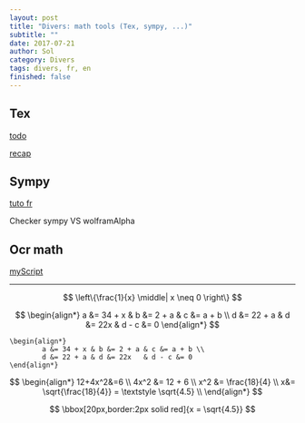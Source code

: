 ```yaml
---
layout: post
title: "Divers: math tools (Tex, sympy, ...)"
subtitle: ""
date: 2017-07-21
author: Sol
category: Divers
tags: divers, fr, en
finished: false
---
```


## Tex

[todo](https://zestedesavoir.com/tutoriels/409/outils-pour-lecriture-des-mathematiques-en-latex/rappels-et-premiere-regles/#1-le-mode-mathematique)

[recap](https://zestedesavoir.com/tutoriels/244/comment-rediger-des-maths-sur-zeste-de-savoir/)

## Sympy

[tuto fr](http://www.slabbe.org/Enseignements/MATH2010/notesdecours/)  

Checker sympy VS wolframAlpha

## Ocr math

[myScript](https://webdemo.myscript.com/views/math.html)

-----

$$
        \left\{\frac{1}{x} \middle| x \neq 0 \right\}
$$

$$
\begin{align*}
        a &= 34 + x & b &= 2 + a & c &= a + b \\
        d &= 22 + a & d &= 22x   & d - c &= 0
\end{align*}
$$

```
\begin{align*}
        a &= 34 + x & b &= 2 + a & c &= a + b \\
        d &= 22 + a & d &= 22x   & d - c &= 0
\end{align*}
```


$$
\begin{align*}
	12+4x^2&=6 \\
	4x^2 &= 12 + 6 \\
	x^2 &= \frac{18}{4} \\
	x&= \sqrt{\frac{18}{4}} = \textstyle \sqrt{4.5} \\
\end{align*}
$$

$$
\bbox[20px,border:2px solid red]{x = \sqrt{4.5}}
$$

